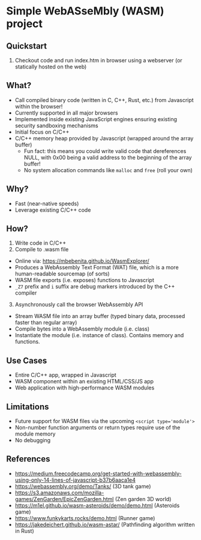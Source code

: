 # Simple WebASseMbly (WASM) project

## Quickstart

1. Checkout code and run index.htm in browser using a webserver (or statically hosted on the web)

## What?

* Call compiled binary code (written in C, C++, Rust, etc.) from Javascript within the browser!
* Currently supported in all major browsers
* Implemented inside existing JavaScript engines ensuring existing security sandboxing mechanisms
* Initial focus on C/C++
* C/C++ memory heap provided by Javascript (wrapped around the array buffer)
  * Fun fact: this means you could write valid code that dereferences NULL, with 0x00 being a valid address to the beginning of the array buffer!
  * No system allocation commands like `malloc` and `free` (roll your own)

## Why?

* Fast (near-native speeds)
* Leverage existing C/C++ code

## How?

1. Write code in C/C++
2. Compile to .wasm file
  * Online via: https://mbebenita.github.io/WasmExplorer/
  * Produces a WebAssembly Text Format (WAT) file, which is a more human-readable sourcemap (of sorts)
  * WASM file exports (i.e. exposes) functions to Javascript
  * `_Z7` prefix and `i` suffix are debug markers introduced by the C++ compiler
3. Asynchronously call the browser WebAssembly API
  * Stream WASM file into an array buffer (typed binary data, processed faster than regular array)
  * Compile bytes into a WebAssembly module (i.e. class)
  * Instantiate the module (i.e. instance of class). Contains memory and functions.

## Use Cases

* Entire C/C++ app, wrapped in Javascript
* WASM component within an existing HTML/CSS/JS app
* Web application with high-performance WASM modules

## Limitations

* Future support for WASM files via the upcoming `<script type='module'>`
* Non-number function arguments or return types require use of the module memory 
* No debugging

## References

* https://medium.freecodecamp.org/get-started-with-webassembly-using-only-14-lines-of-javascript-b37b6aaca1e4
* https://webassembly.org/demo/Tanks/ (3D tank game)
* https://s3.amazonaws.com/mozilla-games/ZenGarden/EpicZenGarden.html (Zen garden 3D world)
* https://m1el.github.io/wasm-asteroids/demo/demo.html (Asteroids game)
* https://www.funkykarts.rocks/demo.html (Runner game)
* https://jakedeichert.github.io/wasm-astar/ (Pathfinding algorithm written in Rust)